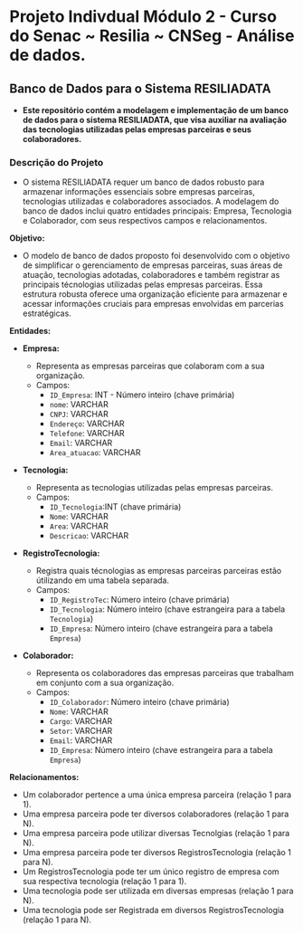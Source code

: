 # Projeto Indivdual  Módulo 2 - Curso do Senac ~ Resilia ~ CNSeg - Análise de dados.

## Banco de Dados para o Sistema RESILIADATA

- **Este repositório contém a modelagem e implementação de um banco de dados para o sistema RESILIADATA, que visa auxiliar na avaliação das tecnologias utilizadas pelas empresas parceiras e seus colaboradores.**

### Descrição do Projeto

- O sistema RESILIADATA requer um banco de dados robusto para armazenar informações essenciais sobre empresas parceiras, tecnologias utilizadas e colaboradores associados. A modelagem do banco de dados inclui quatro entidades principais: Empresa, Tecnologia e Colaborador, com seus respectivos campos e relacionamentos.

**Objetivo:**

- O modelo de banco de dados proposto foi desenvolvido com o objetivo de simplificar o gerenciamento de empresas parceiras, suas áreas de atuação, tecnologias adotadas, colaboradores e também registrar as principais técnologias utilizadas pelas empresas parceiras. Essa estrutura robusta oferece uma organização eficiente para armazenar e acessar informações cruciais para empresas envolvidas em parcerias estratégicas.

**Entidades:**

* **Empresa:**
    * Representa as empresas parceiras que colaboram com a sua organização.
    * Campos:
        * `ID_Empresa`: INT - Número inteiro (chave primária)
        * `nome`: VARCHAR 
        * `CNPJ`: VARCHAR
        * `Endereço`: VARCHAR
        * `Telefone`: VARCHAR
        * `Email`: VARCHAR
        * `Area_atuacao`: VARCHAR

* **Tecnologia:**
    * Representa as tecnologias utilizadas pelas empresas parceiras.
    * Campos:
        * `ID_Tecnologia`:INT (chave primária)
        * `Nome`: VARCHAR
        * `Area`: VARCHAR
        * `Descricao`: VARCHAR
          
* **RegistroTecnologia:**
    * Registra quais técnologias as empresas parceiras parceiras estão útilizando em uma tabela separada.
    * Campos:
        * `ID_RegistroTec`: Número inteiro (chave primária)
        * `ID_Tecnologia`: Número inteiro (chave estrangeira para a tabela `Tecnologia`)
        * `ID_Empresa`: Número inteiro (chave estrangeira para a tabela `Empresa`)
     
* **Colaborador:**
    * Representa os colaboradores das empresas parceiras que trabalham em conjunto com a sua organização.
    * Campos:
        * `ID_Colaborador`: Número inteiro (chave primária)
        * `Nome`: VARCHAR
        * `Cargo`: VARCHAR
        * `Setor`: VARCHAR
        * `Email`: VARCHAR
        * `ID_Empresa`: Número inteiro (chave estrangeira para a tabela `Empresa`)

**Relacionamentos:**
* Um colaborador pertence a uma única empresa parceira (relação 1 para 1).
* Uma empresa parceira pode ter diversos colaboradores (relação 1 para N).
* Uma empresa parceira pode utilizar diversas Tecnolgias (relação 1 para N).
* Uma empresa parceira pode ter diversos RegistrosTecnologia (relação 1 para N).
* Um RegistrosTecnologia pode ter um único registro de empresa com sua respectiva tecnologia (relação 1 para 1).
* Uma tecnologia pode ser utilizada em diversas empresas (relação 1 para N).
* Uma tecnologia pode ser Registrada em diversos RegistrosTecnologia (relação 1 para N).
